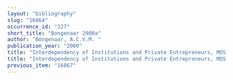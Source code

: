 ```yaml
---
layout: "bibliography"
slug: "16864"
occurrence_id: "327"
short_title: "Bongenaar 2000a"
author: "Bongenaar, A.C.V.M. "
publication_year: "2000"
title: "Interdependency of Institutions and Private Entrepreneurs, MOS Studies 2, PIHANS 87 (Istanbul and Leiden)"
title: "Interdependency of Institutions and Private Entrepreneurs, MOS Studies 2, PIHANS 87 (Istanbul and Leiden)"
previous_item: "16867"
---
```

